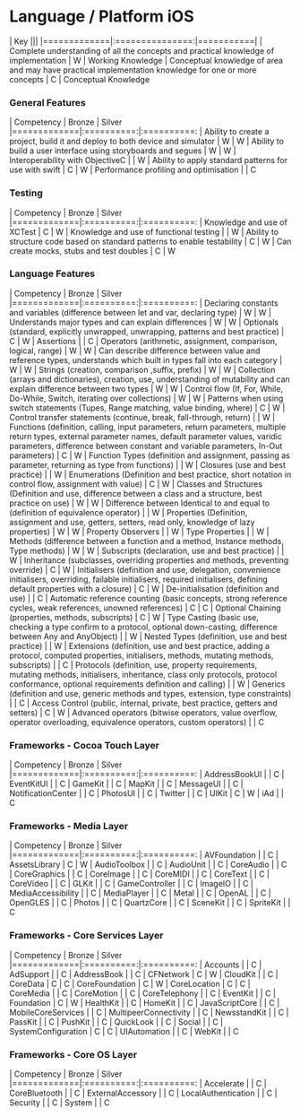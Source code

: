 # Language / Platform iOS
| Key         |||
|=============|:===============:|===========| 
| Complete understanding of all the concepts and practical knowledge of implementation | W | Working Knowledge 
| Conceptual knowledge of area and may have practical implementation knowledge for one or more concepts | C | Conceptual Knowledge 

### General Features
| Competency | Bronze | Silver
|=============|:==========:|:==========:
| Ability to create a project, build it and deploy to both device and simulator | W | W
| Ability to build a user interface using storyboards and segues | W | W
| Interoperability with ObjectiveC | | W
| Ability to apply standard patterns for use with swift | C | W
| Performance profiling and optimisation |  | C


### Testing
| Competency  | Bronze | Silver
|=============|:==========:|:==========:
| Knowledge and use of XCTest | C | W
| Knowledge and use of functional testing |  | W
| Ability to structure code based on standard patterns to enable testability | C | W
| Can create mocks, stubs and test doubles | C | W

### Language Features
| Competency  | Bronze | Silver
|=============|:==========:|:==========:
| Declaring constants and variables (difference between let and var, declaring type) | W | W
| Understands major types and can explain differences | W | W
| Optionals (standard, explicitly unwrapped, unwrapping, patterns and best practice) | C | W
| Assertions |  | C
| Operators (arithmetic, assignment, comparison, logical, range) | W | W
| Can describe difference between value and reference types, understands which built in types fall into each category | W | W
| Strings (creation, comparison ,suffix, prefix) | W | W
| Collection (arrays and dictionaries), creation, use, understanding of mutability and can explain difference between two types | W | W
| Control flow (If, For, While, Do-While, Switch, iterating over collections) | W | W
| Patterns when using switch statements (Tupes, Range matching, value binding, where) | C | W
| Control transfer statements (continue, break, fall-through, return) |  | W
| Functions (definition, calling, input parameters, return parameters, multiple return types, external parameter names, default parameter values, varidic parameters, difference between constant and variable parameters, In-Out parameters) | C | W
| Function Types (definition and assignment, passing as parameter, returning as type from functions) |  | W
| Closures (use and best practice) |  | W
| Enumerations (Definition and best practice, short notation in control flow, assignment with value) | C | W
| Classes and Structures (Definition and use, difference between a class and a structure, best practice on use) | W | W
| Difference between Identical to and equal to (definition of equivalence operator) |  | W
| Properties (Definition, assignment and use, getters, setters, read only, knowledge of lazy properties) | W | W
| Property Observers |  | W
| Type Properties |  | W
| Methods (difference between a function and a method, Instance methods, Type methods) | W | W
| Subscripts (declaration, use and best practice) |  | W
| Inheritance (subclasses, overriding properties and methods, preventing override) | C | W
| Initialisers (definition and use, delegation, convenience initialisers, overriding, failable initialisers, required initialisers, defining default properties with a closure) | C | W
| De-initialisation (definition and use) |  | C
| Automatic reference counting (basic concepts, strong reference cycles, weak references, unowned references) | C | C
| Optional Chaining (properties, methods, subscripts) | C | W
| Type Casting (basic use, checking a type confirm to a protocol, optional down-casting, difference between Any and AnyObject) |  | W
| Nested Types (definition, use and best practice) |  | W
| Extensions (definition, use and best practice, adding a protocol, computed properties, initialisers, methods, mutating methods, subscripts) |  | C
| Protocols (definition, use, property requirements, mutating methods, initialisers, inheritance, class only protocols, protocol conformance, optional requirements definition and calling) |  | W
| Generics (definition and use, generic methods and types, extension, type constraints) |  | C
| Access Control (public, internal, private, best practice, getters and setters) | C | W
| Advanced operators (bitwise operators, value overflow, operator overloading, equivalence operators, custom operators) |  | C

### Frameworks - Cocoa Touch Layer
| Competency  | Bronze | Silver
|=============|:==========:|:==========:
| AddressBookUI |  | C
| EventKitUI |  | C
| GameKit |  | C
| MapKit |  | C
| MessageUI |  | C
| NotificationCenter |  | C
| PhotosUI |  | C
| Twitter |  | C
| UIKit | C | W
| iAd |  | C

### Frameworks - Media Layer
| Competency  | Bronze | Silver
|=============|:==========:|:==========:
| AVFoundation |  | C
| AssetsLibrary | C | W
| AudioToolbox |  | C
| AudioUnit |  | C
| CoreAudio |  | C
| CoreGraphics |  | C
| CoreImage |  | C
| CoreMIDI |  | C
| CoreText |  | C
| CoreVideo |  | C
| GLKit |  | C
| GameController |  | C
| ImageIO |  | C
| MediaAccessibility |  | C
| MediaPlayer |  | C
| Metal |  | C
| OpenAL |  | C
| OpenGLES |  | C
| Photos |  | C
| QuartzCore |  | C
| SceneKit |  | C
| SpriteKit |  | C

### Frameworks - Core Services Layer
| Competency  | Bronze | Silver
|=============|:==========:|:==========:
| Accounts |  | C
| AdSupport |  | C
| AddressBook |  | C
| CFNetwork | C | W
| CloudKit | | C
| CoreData | C | C
| CoreFoundation | C | W
| CoreLocation | C | C
| CoreMedia |  | C
| CoreMotion |  | C
| CoreTelephony |  | C
| EventKit |  | C
| Foundation | C | W
| HealthKit |  | C
| HomeKit |  | C
| JavaScriptCore |  | C
| MobileCoreServices |  | C
| MultipeerConnectivity |  | C
| NewsstandKit |  | C
| PassKit |  | C
| PushKit |  | C
| QuickLook |  | C
| Social |  | C
| SystemConfiguration | C | C
| UIAutomation |  | C
| WebKit |  | C

### Frameworks - Core OS Layer
| Competency  | Bronze | Silver
|=============|:==========:|:==========:
| Accelerate |  | C
| CoreBluetooth |  | C
| ExternalAccessory |  | C
| LocalAuthentication |  | C
| Security |  | C
| System |  | C



